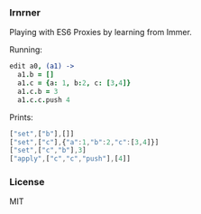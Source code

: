 
### Irnrner

Playing with ES6 Proxies by learning from Immer.

Running:

```coffee
edit a0, (a1) ->
  a1.b = []
  a1.c = {a: 1, b:2, c: [3,4]}
  a1.c.b = 3
  a1.c.c.push 4
```

Prints:

```js
["set",["b"],[]]
["set",["c"],{"a":1,"b":2,"c":[3,4]}]
["set",["c","b"],3]
["apply",["c","c","push"],[4]]
```

### License

MIT
